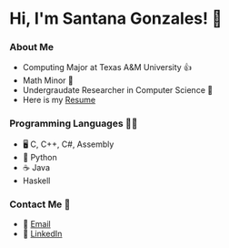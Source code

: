 # Hi, I'm Santana Gonzales! 👋

### About Me
- Computing Major at Texas A&M University 👍
- Math Minor 🧮
- Undergraudate Researcher in Computer Science 🔎
- Here is my [Resume](https://github.com/santanag1223/Resume/blob/main/Resume%20-%20Gonzales%2C%20Santana.pdf)

### Programming Languages 👨‍💻
- 🖥 C, C++, C#, Assembly
- 🐍 Python
- :coffee: Java
- Haskell

### Contact Me 📲
- 📧 [Email](mailto:santanag1223@gmail.com)
- 🔗 [LinkedIn](https://www.linkedin.com/in/santana-gonzales-990621191/)

